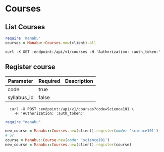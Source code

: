 Courses
=======

List Courses
------------

```ruby
require 'manabu'
courses = Manabu::Courses.new(client).all
```

```shell
curl -X GET :endpoint:/api/v1/courses -H 'Authorization: :auth_token:'
```

Register course
---------------

| Parameter              | Required | Description            |
| ---------------------- | -------- | ---------------------- |
| code                   | true     |                        |
| syllabus_id            | false    |                        |

```shell
  curl -X POST :endpoint:/api/v1/courses?code=Science101 \
    -H 'Authorization: :auth_token:'
```

```ruby
require "manabu"

new_course = Manabu::Courses.new(client).register(code: 'science101')
# or
course = Manabu::Course.new(code: 'science101')
new_course = Manabu::Courses.new(client).register(course)
```
